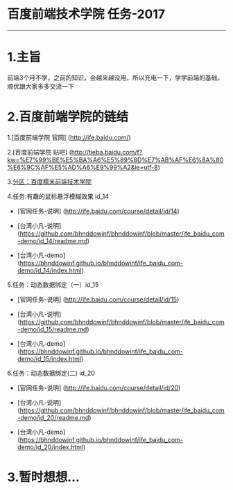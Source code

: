 # 百度前端技术学院 任务-2017
-------------------------
# 1.主旨

前端3个月不学，之前的知识，会越来越没用，所以充电一下，学学前端的基础，顺优跟大家多多交流一下

# 2.百度前端学院的链结

1.[百度前端学院 官网] (http://ife.baidu.com/)

2.[百度前端学院 贴吧] (http://tieba.baidu.com/f?kw=%E7%99%BE%E5%BA%A6%E5%89%8D%E7%AB%AF%E6%8A%80%E6%9C%AF%E5%AD%A6%E9%99%A2&ie=utf-8)

3.[分区：百度糯米前端技术学院](http://ife.baidu.com/college/detail/id/8)

4.任务:有趣的鼠标悬浮模糊效果 id_14

- [官网任务-说明] (http://ife.baidu.com/course/detail/id/14)

- [台湾小凡-说明] (https://github.com/bhnddowinf/bhnddowinf/blob/master/ife_baidu_com-demo/id_14/readme.md)

- [台湾小凡-demo] (https://bhnddowinf.github.io/bhnddowinf/ife_baidu_com-demo/id_14/index.html)


5.任务：动态数据绑定（一）id_15

- [官网任务-说明] (http://ife.baidu.com/course/detail/id/15)

- [台湾小凡-说明] (https://github.com/bhnddowinf/bhnddowinf/blob/master/ife_baidu_com-demo/id_15/readme.md)

- [台湾小凡-demo] (https://bhnddowinf.github.io/bhnddowinf/ife_baidu_com-demo/id_15/index.html)

6.任务：动态数据绑定(二) id_20

- [官网任务-说明] (http://ife.baidu.com/course/detail/id/20)

- [台湾小凡-说明] (https://github.com/bhnddowinf/bhnddowinf/blob/master/ife_baidu_com-demo/id_20/readme.md)

- [台湾小凡-demo] (https://bhnddowinf.github.io/bhnddowinf/ife_baidu_com-demo/id_20/index.html)





# 3.暂时想想…



